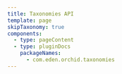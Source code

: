 ```yaml
---
title: Taxonomies API
template: page
skipTaxonomy: true
components:
  - type: pageContent
  - type: pluginDocs
    packageNames: 
      - com.eden.orchid.taxonomies
---
```

